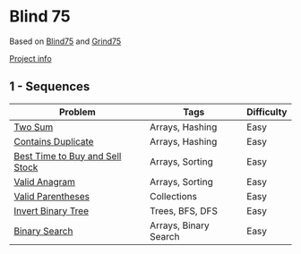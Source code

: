 # Blind 75
Based on [Blind75](https://www.techinterviewhandbook.org/best-practice-questions/) and [Grind75](https://www.techinterviewhandbook.org/grind75)
  
[Project info](https://github.com/Blind-75-Reference/.github)

## 1 - Sequences
| Problem | Tags | Difficulty |
| ------- | ---- | ---------- |
| [Two Sum](https://github.com/Blind-75-Reference/Two-Sum) | Arrays, Hashing | Easy |
| [Contains Duplicate](https://github.com/Blind-75-Reference/Contains-Duplicate) | Arrays, Hashing | Easy |
| [Best Time to Buy and Sell Stock](https://github.com/Blind-75-Reference/Best-Time-to-Buy-and-Sell-Stock) | Arrays, Sorting | Easy |
| [Valid Anagram](https://github.com/Blind-75-Reference/Valid-Anagram) | Arrays, Sorting | Easy |
| [Valid Parentheses](https://github.com/Blind-75-Reference/Valid-Parentheses) | Collections | Easy |
| [Invert Binary Tree](https://github.com/Blind-75-Reference/Invert-Binary-Tree) | Trees, BFS, DFS | Easy |
| [Binary Search](https://github.com/Blind-75-Reference/Binary-Search) | Arrays, Binary Search | Easy |
